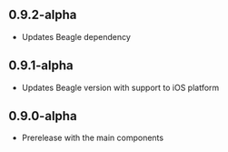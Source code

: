 ## 0.9.2-alpha

* Updates Beagle dependency

## 0.9.1-alpha

* Updates Beagle version with support to iOS platform

## 0.9.0-alpha

* Prerelease with the main components
